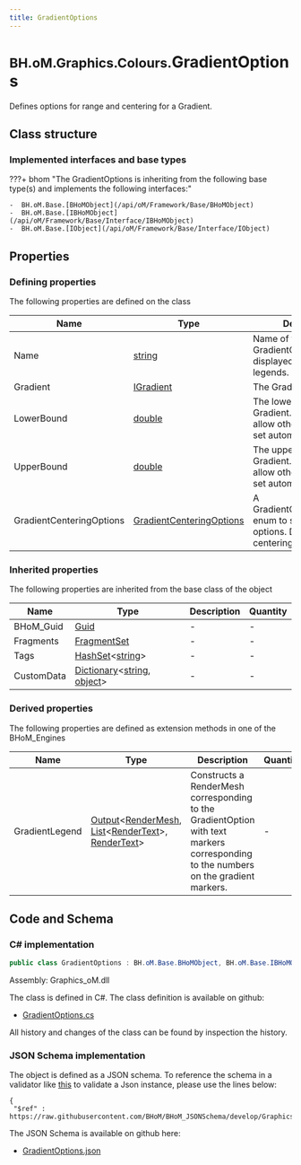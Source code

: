 ```yaml
---
title: GradientOptions
---
```


# <small>BH.oM.Graphics.Colours.</small>**GradientOptions**

Defines options for range and centering for a Gradient.

## Class structure

### Implemented interfaces and base types

???+ bhom "The GradientOptions is inheriting from the following base type(s) and implements the following interfaces:"

    -  BH.oM.Base.[BHoMObject](/api/oM/Framework/Base/BHoMObject)
    -  BH.oM.Base.[IBHoMObject](/api/oM/Framework/Base/Interface/IBHoMObject)
    -  BH.oM.Base.[IObject](/api/oM/Framework/Base/Interface/IObject)


## Properties



### Defining properties

The following properties are defined on the class

| Name             | Type             | Description      | Quantity         |
|------------------|------------------|------------------|------------------|
| Name | [string](https://learn.microsoft.com/en-us/dotnet/api/System.String?view=netstandard-2.0) | Name of the GradientOption. Will be displayed for Gradient legends. | - |
| Gradient | [IGradient](/api/oM/Graphics/Graphics/Colours/IGradient) | The Gradient to colour by. | - |
| LowerBound | [double](https://learn.microsoft.com/en-us/dotnet/api/System.Double?view=netstandard-2.0) | The lower bound of the Gradient. Leave empty to allow other methods to set automatically. | - |
| UpperBound | [double](https://learn.microsoft.com/en-us/dotnet/api/System.Double?view=netstandard-2.0) | The upper bound of the Gradient. Leave empty to allow other methods to set automatically. | - |
| GradientCenteringOptions | [GradientCenteringOptions](/api/oM/Graphics/Graphics/Enums/GradientCenteringOptions) | A GradientCenteringOptions enum to set centering options. Defaults to no centering. | - |


### Inherited properties
The following properties are inherited from the base class of the object

| Name             | Type             | Description      | Quantity         |
|------------------|------------------|------------------|------------------|
| BHoM_Guid | [Guid](https://learn.microsoft.com/en-us/dotnet/api/System.Guid?view=netstandard-2.0) | - | - |
| Fragments | [FragmentSet](/api/oM/Framework/Base/FragmentSet) | - | - |
| Tags | [HashSet](https://learn.microsoft.com/en-us/dotnet/api/System.Collections.Generic.HashSet-1?view=netstandard-2.0)&lt;[string](https://learn.microsoft.com/en-us/dotnet/api/System.String?view=netstandard-2.0)&gt; | - | - |
| CustomData | [Dictionary](https://learn.microsoft.com/en-us/dotnet/api/System.Collections.Generic.Dictionary-2?view=netstandard-2.0)&lt;[string](https://learn.microsoft.com/en-us/dotnet/api/System.String?view=netstandard-2.0), [object](https://learn.microsoft.com/en-us/dotnet/api/System.Object?view=netstandard-2.0)&gt; | - | - |


### Derived properties

The following properties are defined as extension methods in one of the BHoM_Engines

| Name             | Type             | Description      | Quantity         | Engine           |
|------------------|------------------|------------------|------------------|------------------|
| GradientLegend | [Output](/api/oM/Framework/Base/Output)&lt;[RenderMesh](/api/oM/Graphics/Graphics/Render/RenderMesh), [List](https://learn.microsoft.com/en-us/dotnet/api/System.Collections.Generic.List-1?view=netstandard-2.0)&lt;[RenderText](/api/oM/Graphics/Graphics/Render/RenderText)&gt;, [RenderText](/api/oM/Graphics/Graphics/Render/RenderText)&gt; | Constructs a RenderMesh corresponding to the GradientOption with text markers corresponding to the numbers on the gradient markers. | - | Graphics_Engine |


## Code and Schema

### C# implementation

``` C# title="C#"
public class GradientOptions : BH.oM.Base.BHoMObject, BH.oM.Base.IBHoMObject, BH.oM.Base.IObject
```

Assembly: Graphics_oM.dll

The class is defined in C#. The class definition is available on github:

- [GradientOptions.cs](https://github.com/BHoM/BHoM/blob/develop/Graphics_oM/Colours\GradientOptions.cs)

All history and changes of the class can be found by inspection the history.
### JSON Schema implementation

The object is defined as a JSON schema. To reference the schema in a validator like [this](https://www.jsonschemavalidator.net/) to validate a Json instance, please use the lines below:

``` { .json .copy .select } title="JSON Schema"
{
 "$ref" : https://raw.githubusercontent.com/BHoM/BHoM_JSONSchema/develop/Graphics_oM/Colours/GradientOptions.json}
```

The JSON Schema is available on github here:

- [GradientOptions.json](https://github.com/BHoM/BHoM_JSONSchema/blob/develop/Graphics_oM/Colours/GradientOptions.json)
